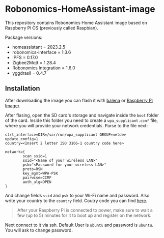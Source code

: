 # Robonomics-HomeAssistant-image

This repository contains Robonomics Home Assistant image based on Raspberry Pi OS (previously called Raspbian).

Package versions:

- homeassistant = 2023.2.5
- robonomics-interface = 1.3.6
- IPFS = 0.17.0
- Zigbee2Mqtt = 1.28.4
- Robonomics Integration = 1.6.0
- yggdrasil = 0.4.7

## Installation 

After downloading the image you can flash it with [balena](https://www.balena.io/etcher/) or [Raspberry Pi Imager](https://www.raspberrypi.com/software/).

After flasing, open the SD card's storage and navigate inside the `boot` folder of the card. 
Inside this folder you need to create a `wpa_supplicant.conf` file, where you will provide your network credentials.
Parse to the file next:
```shell
ctrl_interface=DIR=/var/run/wpa_supplicant GROUP=netdev
update_config=1
country=<Insert 2 letter ISO 3166-1 country code here>

network={
        scan_ssid=1
        ssid="<Name of your wireless LAN>"
        psk="<Password for your wireless LAN>"
        proto=RSN
        key_mgmt=WPA-PSK
        pairwise=CCMP
        auth_alg=OPEN
}
```
And change fields `ssid` and `psk` to your Wi-Fi name and password. Also write your country to the `country` field. Coutry code you can find [here](https://en.wikipedia.org/wiki/List_of_ISO_3166_country_codes). 

> After your Raspberry Pi is connected to power, make sure to wait a few (up to 5) minutes for it to boot up and register on the network. 

Next connect to it via ssh.
Default User is `ubuntu` and password is `ubuntu`. You will ask to change password.